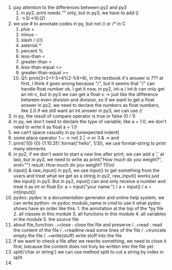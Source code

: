 1) pay attention to the differences between py2 and py3
    1. in py2, print needs "" only, but in py3, we have to add ()
    2. ->3)->10.Q1
2) we use # to annotate codes in py, but not // or /* in C
    1. plus + 
    2. minus -
    3. slash / (//)
    4. asterisk *
    5. percent %
    6. less-than <
    7. greater-than >
    8. less-than-equal <=
    9. greater-than-equal >=
    10. Q1: print(3+2+1-5+4%2-1/4+6), in the textbook it's answer is 7??
            at first, I think it goes wrong because "/", but it seems that "/" can handle float number 
            ok, I get it now, in py2, int-a / int-b can only get an int-c, but in py3 we can get a float-c
            -> just like the difference between even-division and division, so if we want to get a float answer in py2, 
            we need to declare the numbers as float numbers, like 2.0
            if we still want an int answer in py3, we can use //
3) in py, the result of compare operator is true or false (0 / 1)
4) in py, we don't need to declare the type of  variable,
    like a = 1.0, we don't need to write it as float a = 1.0
5) we can‘t space casually in py (unexpected indent)
6) some place operator
    1.~ -> not
    2.| -> or
    3.& -> and
7) print('{0} {0} {1:10.2f}'.format("hello", 1/3)), we use format-string to print many elements
8) in py2, if we don't want to start a new line after print, we can add a ',' at last, but in py3, we need to write as 
   print("How much do you weight?", end="")
   result: How much do you weight? 11(\n)
9) input() & raw_input()
   in py3, we use input() to get something from the users and treat what we get as a string
   in py2, raw_input() works just like input() in py3. But in py2, input() can and only receive a number and treat 
   it as int or float
   Ex: a = input("your name:") / a = input() / a = int(input())
10) pydoc:
    pydoc is a documentation generator and online help system, we can write python -m pydoc module_name in cmd to use it
    what pydoc shows have an order like this: 1. the annotation at the top of the *py file 2. all classes in this module
    3. all functions in this module 4. all variables in the module 5. the source file
11) about file_function: .+close : close the file and preserve / .+read : read the content of the file 
     / .+readline read some lines of the file / .+truncate empty the file / .+write(stuff) write stuff into the file
12) if we want to check a file after we rewrite something, we need to close it first, because the content does not truly
    be written into the file yet.
13) split('char or string') we can use method split to cut a string by index in split
14) 
    